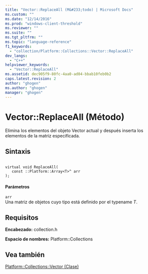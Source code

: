 ```yaml
---
title: "Vector::ReplaceAll (M&#233;todo) | Microsoft Docs"
ms.custom: ""
ms.date: "12/14/2016"
ms.prod: "windows-client-threshold"
ms.reviewer: ""
ms.suite: ""
ms.tgt_pltfrm: ""
ms.topic: "language-reference"
f1_keywords: 
  - "collection/Platform::Collections::Vector::ReplaceAll"
dev_langs: 
  - "C++"
helpviewer_keywords: 
  - "Vector::ReplaceAll"
ms.assetid: dec905f9-80fc-4aa0-ad04-bbab10feb0b2
caps.latest.revision: 2
author: "ghogen"
ms.author: "ghogen"
manager: "ghogen"
---
```

# Vector::ReplaceAll (M&#233;todo)
Elimina los elementos del objeto Vector actual y después inserta los elementos de la matriz especificada.  
  
## Sintaxis  
  
```  
  
virtual void ReplaceAll(  
   const ::Platform::Array<T>^ arr  
);  
```  
  
#### Parámetros  
 `arr`  
 Una matriz de objetos cuyo tipo está definido por el typename *T*.  
  
## Requisitos  
 **Encabezado:** collection.h  
  
 **Espacio de nombres:** Platform::Collections  
  
## Vea también  
 [Platform::Collections::Vector \(Clase\)](../cppcx/platform-collections-vector-class.md)